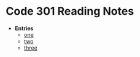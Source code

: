 # Code 301 Reading Notes

- **Entries**
  - [one](three-oh/class3-01.md)
  - [two](three-oh/class3-02.md)
  - [three](three-oh/class3-03.md)
